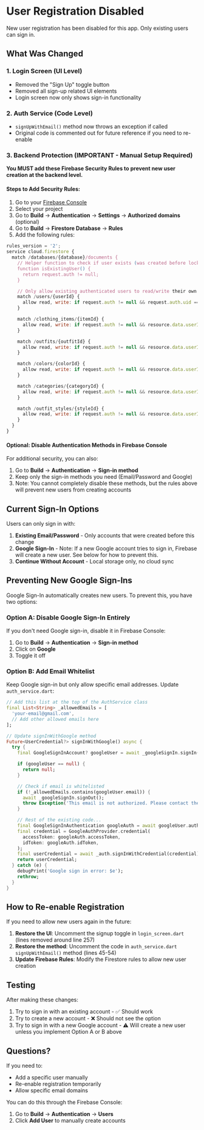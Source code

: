# User Registration Disabled

New user registration has been disabled for this app. Only existing users can sign in.

## What Was Changed

### 1. Login Screen (UI Level)
- Removed the "Sign Up" toggle button
- Removed all sign-up related UI elements
- Login screen now only shows sign-in functionality

### 2. Auth Service (Code Level)
- `signUpWithEmail()` method now throws an exception if called
- Original code is commented out for future reference if you need to re-enable

### 3. Backend Protection (IMPORTANT - Manual Setup Required)

**You MUST add these Firebase Security Rules to prevent new user creation at the backend level.**

#### Steps to Add Security Rules:

1. Go to your [Firebase Console](https://console.firebase.google.com/)
2. Select your project
3. Go to **Build** → **Authentication** → **Settings** → **Authorized domains** (optional)
4. Go to **Build** → **Firestore Database** → **Rules**
5. Add the following rules:

```javascript
rules_version = '2';
service cloud.firestore {
  match /databases/{database}/documents {
    // Helper function to check if user exists (was created before lockdown)
    function isExistingUser() {
      return request.auth != null;
    }

    // Only allow existing authenticated users to read/write their own data
    match /users/{userId} {
      allow read, write: if request.auth != null && request.auth.uid == userId;
    }

    match /clothing_items/{itemId} {
      allow read, write: if request.auth != null && resource.data.userId == request.auth.uid;
    }

    match /outfits/{outfitId} {
      allow read, write: if request.auth != null && resource.data.userId == request.auth.uid;
    }

    match /colors/{colorId} {
      allow read, write: if request.auth != null && resource.data.userId == request.auth.uid;
    }

    match /categories/{categoryId} {
      allow read, write: if request.auth != null && resource.data.userId == request.auth.uid;
    }

    match /outfit_styles/{styleId} {
      allow read, write: if request.auth != null && resource.data.userId == request.auth.uid;
    }
  }
}
```

#### Optional: Disable Authentication Methods in Firebase Console

For additional security, you can also:

1. Go to **Build** → **Authentication** → **Sign-in method**
2. Keep only the sign-in methods you need (Email/Password and Google)
3. Note: You cannot completely disable these methods, but the rules above will prevent new users from creating accounts

## Current Sign-In Options

Users can only sign in with:
1. **Existing Email/Password** - Only accounts that were created before this change
2. **Google Sign-In** - Note: If a new Google account tries to sign in, Firebase will create a new user. See below for how to prevent this.
3. **Continue Without Account** - Local storage only, no cloud sync

## Preventing New Google Sign-Ins

Google Sign-In automatically creates new users. To prevent this, you have two options:

### Option A: Disable Google Sign-In Entirely
If you don't need Google sign-in, disable it in Firebase Console:
1. Go to **Build** → **Authentication** → **Sign-in method**
2. Click on **Google**
3. Toggle it off

### Option B: Add Email Whitelist
Keep Google sign-in but only allow specific email addresses. Update `auth_service.dart`:

```dart
// Add this list at the top of the AuthService class
final List<String> _allowedEmails = [
  'your-email@gmail.com',
  // Add other allowed emails here
];

// Update signInWithGoogle method
Future<UserCredential?> signInWithGoogle() async {
  try {
    final GoogleSignInAccount? googleUser = await _googleSignIn.signIn();

    if (googleUser == null) {
      return null;
    }

    // Check if email is whitelisted
    if (!_allowedEmails.contains(googleUser.email)) {
      await _googleSignIn.signOut();
      throw Exception('This email is not authorized. Please contact the administrator.');
    }

    // Rest of the existing code...
    final GoogleSignInAuthentication googleAuth = await googleUser.authentication;
    final credential = GoogleAuthProvider.credential(
      accessToken: googleAuth.accessToken,
      idToken: googleAuth.idToken,
    );
    final userCredential = await _auth.signInWithCredential(credential);
    return userCredential;
  } catch (e) {
    debugPrint('Google sign in error: $e');
    rethrow;
  }
}
```

## How to Re-enable Registration

If you need to allow new users again in the future:

1. **Restore the UI**: Uncomment the signup toggle in `login_screen.dart` (lines removed around line 257)
2. **Restore the method**: Uncomment the code in `auth_service.dart` `signUpWithEmail()` method (lines 45-54)
3. **Update Firebase Rules**: Modify the Firestore rules to allow new user creation

## Testing

After making these changes:
1. Try to sign in with an existing account - ✅ Should work
2. Try to create a new account - ❌ Should not see the option
3. Try to sign in with a new Google account - ⚠️ Will create a new user unless you implement Option A or B above

## Questions?

If you need to:
- Add a specific user manually
- Re-enable registration temporarily
- Allow specific email domains

You can do this through the Firebase Console:
1. Go to **Build** → **Authentication** → **Users**
2. Click **Add User** to manually create accounts
